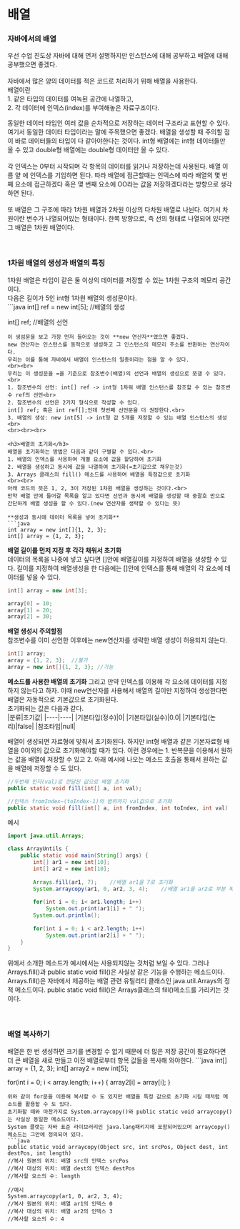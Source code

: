 <h1>배열</h3>

<h3>자바에서의 배열</h3>
우선 수업 진도상 자바에 대해 먼저 설명하지만 인스턴스에 대해 공부하고 배열에 대해 공부했으면 좋겠다.
<br><br>
자바에서 많은 양의 데이터를 적은 코드로 처리하기 위해 배열을 사용한다.<br>
배열이란<br>
1. 같은 타입의 데이터를 여녹된 공간에 나열하고, <br>
2. 각 데이터에 인덱스(index)를 부여해놓은 자료구조이다.<br>

동일한 데이터 타입인 여러 값을 순차적으로 저장하는 데이터 구조라고 표현할 수 있다.
여기서 동일한 데이터 타입이라는 말에 주목했으면 좋겠다.
배열을 생성할 때 주의할 점이 바로 데이터들의 타입이 다 같아야한다는 것이다.
int형 배열에는 int형 데이터들만 올 수 있고 double형 배열에는 double형 데이터만 올 수 있다.
<br><br>
각 인덱스는 0부터 시작되며 각 항목의 데이터를 읽거나 저장하는데 사용된다.
배열 이름 얖 [](대괄호)에 인덱스를 기입하면 된다.
따라 배열에 접근할때는 인덱스에 따라 배열의 몇 번째 요소에 접근하겠다 혹은 몇 번째 요소에 OO라는 값을 저장하겠다라는 방향으로 생각하면 된다.
<br><br>
또 배열은 그 구조에 따라 1차원 배열과 2차원 이상의 다차원 배열로 나뉜다.
여기서 차원이란 변수가 나열되어있는 형태이다.
한쪽 방향으로, 즉 선의 형태로 나열되어 있다면 그 배열은 1차원 배열이다.
<br><br><br>

<h3>1차원 배열의 생성과 배열의 특징</h3>
1차원 배열은 타입이 같은 둘 이상의 데이터를 저장할 수 있는 1차원 구조의 메모리 공간이다.<br>
다음은 길이가 5인 int형 1차원 배열의 생성문이다.<br>
```java
int[] ref = new int[5];	//배열의 생성

int[] ref;	//배열의 선언

```
이 생섬문을 보고 가장 먼저 들어오는 것이 **new 연산자**였으면 좋겠다.
new 연산자는 인스턴스를 동적으로 생성하고 그 인스턴스의 메모리 주소를 반환하는 연산자이다.
우리는 이를 통해 자바에서 배열이 인스턴스의 일종이라는 점을 알 수 있다.
<br><br>
우리는 이 생성문을 =을 기준으로 참조변수(배열)의 선언과 배열의 생성으로 쪼갤 수 있다.<br>
1. 참조변수의 선언: int[] ref -> int형 1차워 배열 인스턴스를 참조할 수 있는 참조변수 ref의 선언<br>
2. 참조변수의 선언은 2가지 형식으로 작성할 수 있다.
int[] ref; 혹은 int ref[];인데 첫번째 선언문을 더 권장한다.<br>
3. 배열의 생성: new int[5] -> int형 값 5개를 저장할 수 있는 배열 인스턴스의 생성<br>
<br><br><br>

<h3>배열의 초기화</h3>
배열을 초기화하는 방법은 다음과 같이 구별할 수 있다.<br>
1. 배열의 인덱스를 사용하여 개별 요소에 값을 할당하여 초기화
2. 배열을 생성하고 동시에 값을 나열하여 초기화(=초기값으로 채우는것)
3. Arrays 클래스의 fill() 메소드를 사용하여 배열을 특정값으로 초기화
<br><br>
아래 코드의 뜻은 1, 2, 3이 저장된 1차원 배열을 생성하는 것이다.<br>
만약 배열 안에 들어갈 목록을 알고 있다면 선언과 동시에 배열을 생성할 때 중괄호 만으로 간단하게 배열 생성을 할 수 있다.(new 연산자를 생략할 수 있다는 뜻)

**생성과 동시에 데이터 목록을 넣어 초기화**
```java
int array = new int[]{1, 2, 3};
int[] array = {1, 2, 3};
```

**배열 길이를 먼저 지정 후 각각 채워서 초기화**
<br>
데이터의 목록을 나중에 넣고 싶다면 []안에 배열길이를 지정하여 배열을 생성할 수 있다.
길이를 지정하여 배열생성을 한 다음에는 []안에 인덱스를 통해 배열의 각 요소에 데이터를 넣을 수 있다.
```java
int[] array = new int[3];

array[0] = 10;
array[1] = 20;
array[2] = 30;
```

**배열 생성시 주의할점**<br>
참조변수를 이미 선언한 이후에는 new연산자를 생략한 배열 생성이 허용되지 않는다.
```java
int[] array;
array = {1, 2, 3};  //불가
array = new int[]{1, 2, 3}; //가능
```

**메소드를 사용한 배열의 초기화**
그리고 만약 인덱스를 이용해 각 요소에 데이터를 지정하지 않는다고 하자.
이때 new연산자를 사용해서 배열의 길이만 지정하여 생성한다면 배열은 자동적으로 기본값으로 초기화된다.<br>
초기화되는 값은 다음과 같다.<br>
|분류|초기값|
|----|----|
|기본타입(정수)|0|
|기본타입(실수)|0.0|
|기본타입(논리)|false|
|참조타입|null|

배열이 생성되면 자료형에 맞춰서 초기화된다.
하지만 int형 배열과 같은 기본자료형 배열을 0이외의 값으로 초기화해야할 때가 있다.
이런 경우에는 1. 반복문을 이용해서 원하는 값을 배열에 저장할 수 있고 2. 아래 예시에 나오는 메소드 호출을 통해서 원하는 값을 배열에 저장할 수 도 있다.
```java
//두번째 인자(val)로 전달된 값으로 배열 초기화
public static void fill(int[] a, int val);  

//인덱스 fromIndex~(toIndex-1)의 범위까지 val값으로 초기화
public static void fill(int[] a, int fromIndex, int toIndex, int val)
```

예시
```java
import java.util.Arrays;

class ArrayUntils {
	public static void main(String[] args) {
		int[] ar1 = new int[10];
		int[] ar2 = new int[10];
		
		Arrays.fill(ar1, 7);	//배열 ar1을 7로 초기화
		System.arraycopy(ar1, 0, ar2, 3, 4);	//배열 ar1을 ar2로 부분 복사
		
		for(int i = 0; i< ar1.length; i++)
			System.out.print(ar1[i] + " ");
		System.out.println();
		
		for(int i = 0; i < ar2.length; i++)
			System.out.print(ar2[i] + " ");
	}
}
```
위에서 소개한 메소드가 예시에서는 사용되지않는 것처럼 보일 수 있다.
그러나 Arrays.fill()과 public static void fill()은 사실상 같은 기능을 수행하는 메소드이다.
Arrays.fill()은 자바에서 제공하는 배열 관련 유틸리티 클래스인 java.util.Arrays의 정적 메소드이다. 
public static void fill()은 Arrays클래스의 fill()메소드를 가리키는 것이다.
<br><br><br>

<h3>배열 복사하기</h3>
배열은 한 번 생성하면 크기를 변경할 수 없기 때문에 더 많은 저장 공간이 필요하다면 더 큰 배열을 새로 만들고 이전 배열로부터 항목 값들을 복사해 와야한다.
```java
int[] array = {1, 2, 3};
int[] array2 = new int[5];

for(int i = 0; i < array.length; i++) {
  array2[i] = array[i];
}
```
위와 같이 for문을 이용해 복사할 수 도 있지만 배열을 특정 값으로 초기화 시킬 때처럼 메소드를 활용할 수 도 있다.
초기화할 때와 마찬가지로 System.arraycopy()와 public static void arraycopy()는 사실상 동일한 메소드이다.
System 클랫는 자바 표준 라이브러리인 java.lang패키지에 포함되어있으며 arraycopy()메소드는 그안에 정의되어 있다.
```java
public static void arraycopy(Object src, int srcPos, Object dest, int destPos, int length)
//복사 원본의 위치: 배열 src의 인덱스 srcPos
//복사 대상의 위치: 배열 dest의 인덱스 destPos
//복사할 요소의 수: length

//예시
System.arraycopy(ar1, 0, ar2, 3, 4);
//복사 원본의 위치: 배열 ar1의 인덱스 0
//복사 대상의 위치: 배열 ar2의 인덱스 3
//복사할 요소의 수: 4
```
<br><br>





